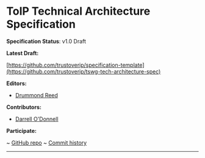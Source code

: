 ToIP Technical Architecture Specification
==================

**Specification Status**: v1.0 Draft

**Latest Draft:**

[https://github.com/trustoverip/specification-template](https://github.com/trustoverip/tswg-tech-architecture-spec)

**Editors:**

- [Drummond Reed](https://github.com/talltree)

**Contributors:**

- [Darrell O'Donnell](https://github.com/darrellodonnell)

**Participate:**

~ [GitHub repo](https://github.com/trustoverip/tswg-tech-architecture-spec)
~ [Commit history](https://github.com/trustoverip/specification-template/commits/main)

------------------------------------

[//]: # (Pandoc Formatting Macros)

[//]: # (\maketitle)

[//]: # (\newpage)
